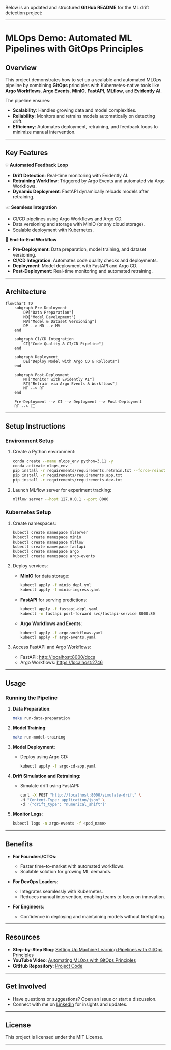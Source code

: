 

Below is an updated and structured **GitHub README** for the ML drift detection project:

---

# **MLOps Demo: Automated ML Pipelines with GitOps Principles**  

## **Overview**  
This project demonstrates how to set up a scalable and automated MLOps pipeline by combining **GitOps** principles with Kubernetes-native tools like **Argo Workflows**, **Argo Events**, **MinIO**, **FastAPI**, **MLflow**, and **Evidently AI**.  

The pipeline ensures:  
- **Scalability**: Handles growing data and model complexities.  
- **Reliability**: Monitors and retrains models automatically on detecting drift.  
- **Efficiency**: Automates deployment, retraining, and feedback loops to minimize manual intervention.  

---

## **Key Features**  
💡 **Automated Feedback Loop**  
- **Drift Detection**: Real-time monitoring with Evidently AI.  
- **Retraining Workflow**: Triggered by Argo Events and automated via Argo Workflows.  
- **Dynamic Deployment**: FastAPI dynamically reloads models after retraining.  

📈 **Seamless Integration**  
- CI/CD pipelines using Argo Workflows and Argo CD.  
- Data versioning and storage with MinIO (or any cloud storage).  
- Scalable deployment with Kubernetes.  

🔄 **End-to-End Workflow**  
- **Pre-Deployment**: Data preparation, model training, and dataset versioning.  
- **CI/CD Integration**: Automates code quality checks and deployments.  
- **Deployment**: Model deployment with FastAPI and Argo CD.  
- **Post-Deployment**: Real-time monitoring and automated retraining.  

---

## **Architecture**  

```mermaid
flowchart TD
    subgraph Pre-Deployment
        DP["Data Preparation"]
        MD["Model Development"]
        MV["Model & Dataset Versioning"]
        DP --> MD --> MV
    end

    subgraph CI/CD Integration
        CI["Code Quality & CI/CD Pipeline"]
    end

    subgraph Deployment
        DE["Deploy Model with Argo CD & Rollouts"]
    end

    subgraph Post-Deployment
        MT["Monitor with Evidently AI"]
        RT["Retrain via Argo Events & Workflows"]
        MT --> RT
    end

    Pre-Deployment --> CI --> Deployment --> Post-Deployment
    RT --> CI
```

---

## **Setup Instructions**  

### **Environment Setup**  
1. Create a Python environment:  
   ```bash
   conda create --name mlops_env python=3.11 -y  
   conda activate mlops_env  
   pip install -r requirements/requirements.retrain.txt --force-reinstall  
   pip install -r requirements/requirements.app.txt  
   pip install -r requirements/requirements.dev.txt  
   ```  
2. Launch MLflow server for experiment tracking:  
   ```bash
   mlflow server --host 127.0.0.1 --port 8080  
   ```  

### **Kubernetes Setup**  
1. Create namespaces:  
   ```bash
   kubectl create namespace mlserver  
   kubectl create namespace minio  
   kubectl create namespace mlflow  
   kubectl create namespace fastapi  
   kubectl create namespace argo  
   kubectl create namespace argo-events  
   ```  

2. Deploy services:  
   - **MinIO** for data storage:  
     ```bash
     kubectl apply -f minio_depl.yml  
     kubectl apply -f minio-ingress.yaml  
     ```  
   - **FastAPI** for serving predictions:  
     ```bash
     kubectl apply -f fastapi-depl.yaml  
     kubectl -n fastapi port-forward svc/fastapi-service 8000:80  
     ```  
   - **Argo Workflows and Events**:  
     ```bash
     kubectl apply -f argo-workflows.yaml  
     kubectl apply -f argo-events.yaml  
     ```  

3. Access FastAPI and Argo Workflows:  
   - FastAPI: [http://localhost:8000/docs](http://localhost:8000/docs)  
   - Argo Workflows: [https://localhost:2746](https://localhost:2746)  

---

## **Usage**  

### **Running the Pipeline**  
1. **Data Preparation**:  
   ```bash
   make run-data-preparation  
   ```  

2. **Model Training**:  
   ```bash
   make run-model-training  
   ```  

3. **Model Deployment**:  
   - Deploy using Argo CD:  
     ```bash
     kubectl apply -f argo-cd-app.yaml  
     ```  

4. **Drift Simulation and Retraining**:  
   - Simulate drift using FastAPI:  
     ```bash
     curl -X POST "http://localhost:8000/simulate-drift" \  
     -H "Content-Type: application/json" \  
     -d '{"drift_type": "numerical_shift"}'  
     ```  

5. **Monitor Logs**:  
   ```bash
   kubectl logs -n argo-events -f <pod_name>  
   ```  

---

## **Benefits**  

- **For Founders/CTOs**:  
  - Faster time-to-market with automated workflows.  
  - Scalable solution for growing ML demands.  

- **For DevOps Leaders**:  
  - Integrates seamlessly with Kubernetes.  
  - Reduces manual intervention, enabling teams to focus on innovation.  

- **For Engineers**:  
  - Confidence in deploying and maintaining models without firefighting.  

---

## **Resources**  
- **Step-by-Step Blog**: [Setting Up Machine Learning Pipelines with GitOps Principles](https://dev.to/michael_tyiska/setting-up-machine-learning-pipelines-with-gitops-principles-14h5)  
- **YouTube Video**: [Automating MLOps with GitOps Principles](https://www.youtube.com/watch?v=_Bh1dpWSfxw)  
- **GitHub Repository**: [Project Code](https://github.com/mtyiska/mlops_demo)  

---

## **Get Involved**  
- Have questions or suggestions? Open an issue or start a discussion.  
- Connect with me on [LinkedIn](https://www.linkedin.com/in/michael-tyiska-1a23a1a8/) for insights and updates.  

---

## **License**  
This project is licensed under the MIT License.  

---
